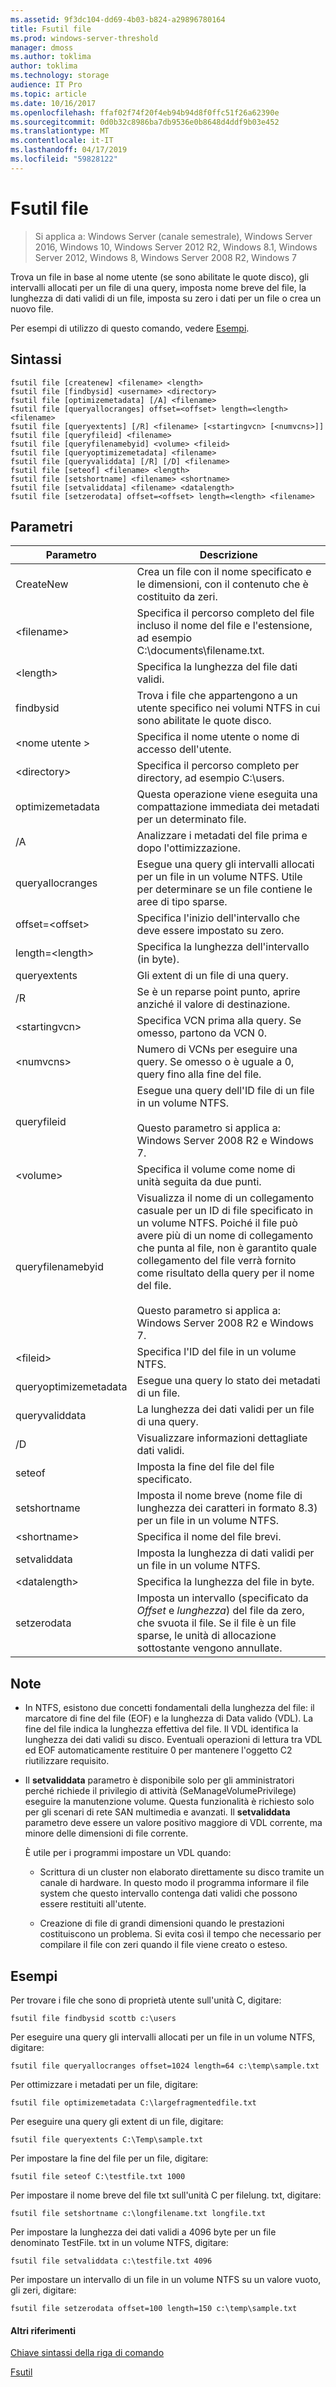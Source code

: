 ```yaml
---
ms.assetid: 9f3dc104-dd69-4b03-b824-a29896780164
title: Fsutil file
ms.prod: windows-server-threshold
manager: dmoss
ms.author: toklima
author: toklima
ms.technology: storage
audience: IT Pro
ms.topic: article
ms.date: 10/16/2017
ms.openlocfilehash: ffaf02f74f20f4eb94b94d8f0ffc51f26a62390e
ms.sourcegitcommit: 0d0b32c8986ba7db9536e0b8648d4ddf9b03e452
ms.translationtype: MT
ms.contentlocale: it-IT
ms.lasthandoff: 04/17/2019
ms.locfileid: "59828122"
---
```

# <a name="fsutil-file"></a>Fsutil file
>Si applica a: Windows Server (canale semestrale), Windows Server 2016, Windows 10, Windows Server 2012 R2, Windows 8.1, Windows Server 2012, Windows 8, Windows Server 2008 R2, Windows 7

Trova un file in base al nome utente (se sono abilitate le quote disco), gli intervalli allocati per un file di una query, imposta nome breve del file, la lunghezza di dati validi di un file, imposta su zero i dati per un file o crea un nuovo file.

Per esempi di utilizzo di questo comando, vedere [Esempi](#BKMK_examples).

## <a name="syntax"></a>Sintassi

```
fsutil file [createnew] <filename> <length>
fsutil file [findbysid] <username> <directory>
fsutil file [optimizemetadata] [/A] <filename>
fsutil file [queryallocranges] offset=<offset> length=<length> <filename>
fsutil file [queryextents] [/R] <filename> [<startingvcn> [<numvcns>]]
fsutil file [queryfileid] <filename>
fsutil file [queryfilenamebyid] <volume> <fileid>
fsutil file [queryoptimizemetadata] <filename>
fsutil file [queryvaliddata] [/R] [/D] <filename>
fsutil file [seteof] <filename> <length>
fsutil file [setshortname] <filename> <shortname>
fsutil file [setvaliddata] <filename> <datalength>
fsutil file [setzerodata] offset=<offset> length=<length> <filename>

```

## <a name="parameters"></a>Parametri

|Parametro|Descrizione|
|-------------|---------------|
|CreateNew|Crea un file con il nome specificato e le dimensioni, con il contenuto che è costituito da zeri.|
|\<filename>|Specifica il percorso completo del file incluso il nome del file e l'estensione, ad esempio C:\documents\filename.txt.|
|\<length>|Specifica la lunghezza del file dati validi.|
|findbysid|Trova i file che appartengono a un utente specifico nei volumi NTFS in cui sono abilitate le quote disco.|
|\<nome utente >|Specifica il nome utente o nome di accesso dell'utente.|
|\<directory>|Specifica il percorso completo per directory, ad esempio C:\users.|
|optimizemetadata|Questa operazione viene eseguita una compattazione immediata dei metadati per un determinato file.|
|/A|Analizzare i metadati del file prima e dopo l'ottimizzazione.|
|queryallocranges|Esegue una query gli intervalli allocati per un file in un volume NTFS. Utile per determinare se un file contiene le aree di tipo sparse.|
|offset=\<offset>|Specifica l'inizio dell'intervallo che deve essere impostato su zero.|
|length=\<length>|Specifica la lunghezza dell'intervallo (in byte).|
|queryextents|Gli extent di un file di una query.|
|/R|Se <filename> è un reparse point punto, aprire anziché il valore di destinazione.|
|\<startingvcn>|Specifica VCN prima alla query. Se omesso, partono da VCN 0.|
|\<numvcns>|Numero di VCNs per eseguire una query. Se omesso o è uguale a 0, query fino alla fine del file.|
|queryfileid|Esegue una query dell'ID file di un file in un volume NTFS.<br /><br />Questo parametro si applica a:  Windows Server 2008 R2 e Windows 7.|
|\<volume>|Specifica il volume come nome di unità seguita da due punti.|
|queryfilenamebyid|Visualizza il nome di un collegamento casuale per un ID di file specificato in un volume NTFS. Poiché il file può avere più di un nome di collegamento che punta al file, non è garantito quale collegamento del file verrà fornito come risultato della query per il nome del file.<br /><br />Questo parametro si applica a:  Windows Server 2008 R2 e Windows 7.|
|\<fileid>|Specifica l'ID del file in un volume NTFS.|
|queryoptimizemetadata|Esegue una query lo stato dei metadati di un file.|
|queryvaliddata|La lunghezza dei dati validi per un file di una query.|
|/D|Visualizzare informazioni dettagliate dati validi.|
|seteof|Imposta la fine del file del file specificato.|
|setshortname|Imposta il nome breve (nome file di lunghezza dei caratteri in formato 8.3) per un file in un volume NTFS.|
|\<shortname>|Specifica il nome del file brevi.|
|setvaliddata|Imposta la lunghezza di dati validi per un file in un volume NTFS.|
|\<datalength>|Specifica la lunghezza del file in byte.|
|setzerodata|Imposta un intervallo (specificato da *Offset* e *lunghezza*) del file da zero, che svuota il file. Se il file è un file sparse, le unità di allocazione sottostante vengono annullate.|

## <a name="remarks"></a>Note

-   In NTFS, esistono due concetti fondamentali della lunghezza del file: il marcatore di fine del file (EOF) e la lunghezza di Data valido (VDL). La fine del file indica la lunghezza effettiva del file. Il VDL identifica la lunghezza dei dati validi su disco. Eventuali operazioni di lettura tra VDL ed EOF automaticamente restituire 0 per mantenere l'oggetto C2 riutilizzare requisito.

-   Il **setvaliddata** parametro è disponibile solo per gli amministratori perché richiede il privilegio di attività (SeManageVolumePrivilege) eseguire la manutenzione volume. Questa funzionalità è richiesto solo per gli scenari di rete SAN multimedia e avanzati. Il **setvaliddata** parametro deve essere un valore positivo maggiore di VDL corrente, ma minore delle dimensioni di file corrente.

    È utile per i programmi impostare un VDL quando:

    -   Scrittura di un cluster non elaborato direttamente su disco tramite un canale di hardware. In questo modo il programma informare il file system che questo intervallo contenga dati validi che possono essere restituiti all'utente.

    -   Creazione di file di grandi dimensioni quando le prestazioni costituiscono un problema. Si evita così il tempo che necessario per compilare il file con zeri quando il file viene creato o esteso.

## <a name="BKMK_examples"></a>Esempi
Per trovare i file che sono di proprietà utente sull'unità C, digitare:

```
fsutil file findbysid scottb c:\users  
```

Per eseguire una query gli intervalli allocati per un file in un volume NTFS, digitare:

```
fsutil file queryallocranges offset=1024 length=64 c:\temp\sample.txt  
```

Per ottimizzare i metadati per un file, digitare:

```
fsutil file optimizemetadata C:\largefragmentedfile.txt
```

Per eseguire una query gli extent di un file, digitare:

```
fsutil file queryextents C:\Temp\sample.txt
```

Per impostare la fine del file per un file, digitare:

```
fsutil file seteof C:\testfile.txt 1000
```

Per impostare il nome breve del file txt sull'unità C per filelung. txt, digitare:

```
fsutil file setshortname c:\longfilename.txt longfile.txt  
```

Per impostare la lunghezza dei dati validi a 4096 byte per un file denominato TestFile. txt in un volume NTFS, digitare:

```
fsutil file setvaliddata c:\testfile.txt 4096  
```

Per impostare un intervallo di un file in un volume NTFS su un valore vuoto, gli zeri, digitare:

```
fsutil file setzerodata offset=100 length=150 c:\temp\sample.txt  
```

#### <a name="additional-references"></a>Altri riferimenti
[Chiave sintassi della riga di comando](Command-Line-Syntax-Key.md)

[Fsutil](Fsutil.md)


